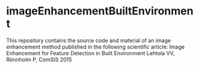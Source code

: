 # imageEnhancementBuiltEnvironment
This repository contains the source code and material of an image enhancement method published in the following scientific article:
Image Enhancement for Feature Detection in Built Environment
Lehtola VV, Rönnholm P, ComSIS 2015
